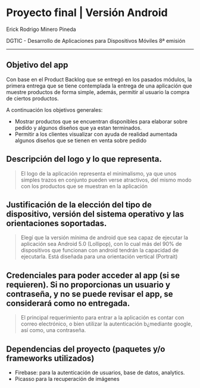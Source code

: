 # Proyecto final | Versión Android

Erick Rodrigo Minero Pineda

DGTIC - Desarrollo de Aplicaciones para Dispositivos Móviles 8ª emisión

---

## Objetivo del app

Con base en el Product Backlog  que se entregó en los pasados módulos, la primera entrega que se tiene contemplada la entrega de una aplicación que muestre productos de forma simple, además, permitir al usuario la compra de ciertos productos.

A continuación los objetivos generales:

- Mostrar productos que se encuentran disponibles para elaborar sobre pedido y algunos diseños que ya estan terminados.
- Permitir a los clientes visualizar con ayuda de realidad aumentada algunos diseños que se tienen en venta sobre pedido

## Descripción del logo y lo que representa.
> El logo de la aplicación representa el minimalismo, ya que unos simples trazos en conjunto pueden verse atractivos, del mismo modo con los productos que se muestran en la aplicación

## Justificación de la elección del tipo de dispositivo, versión del sistema operativo y las orientaciones soportadas.

> Elegí que la versión mínima de android que sea capaz de ejecutar la aplicación sea Android 5.0 (Lollipop), con lo cual más del 90% de dispositivos que funcionan con android  tendrán la capacidad de ejecutarla.
Está diseñada para una orientación vertical (Portrait)

## Credenciales para poder acceder al app (si se requieren). Si no proporcionas un usuario y contraseña, y no se puede revisar el app, se considerará como no entregada.

> El principal requerimiento para entrar a la aplicación es contar con correo electrónico, o bien utilizar la autenticación b¿mediante google, así como, una contraseña.

## Dependencias del proyecto (paquetes y/o frameworks utilizados)

- Firebase: para la autenticación de usuarios, base de datos, analytics.
- Picasso para la recuperación de imágenes
